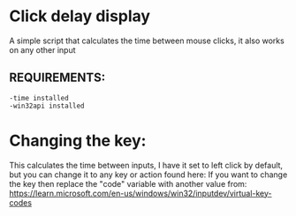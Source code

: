 # Click delay display
A simple script that calculates the time between mouse clicks, it also works on any other input

## REQUIREMENTS:
```
-time installed
-win32api installed
```

# Changing the key:
This calculates the time between inputs, I have it set to left click by default, but you can change it to any key or action found here:
If you want to change the key then replace the "code" variable with another value from: https://learn.microsoft.com/en-us/windows/win32/inputdev/virtual-key-codes
